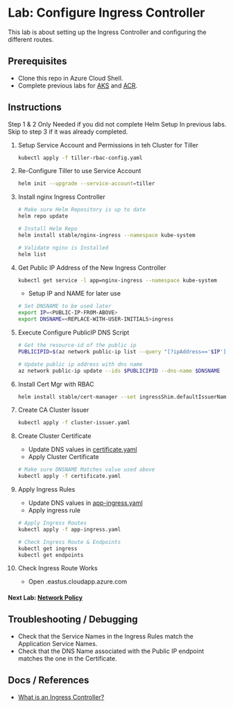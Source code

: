 # Lab: Configure Ingress Controller

This lab is about setting up the Ingress Controller and configuring the different routes.

## Prerequisites

* Clone this repo in Azure Cloud Shell.
* Complete previous labs for [AKS](../../create-aks-cluster/README.md) and [ACR](../../build-application/README.md).

## Instructions
Step 1 & 2 Only Needed if you did not complete Helm Setup In previous labs. Skip to step 3 if it was already completed.

1. Setup Service Account and Permissions in teh Cluster for Tiller

    ```bash
    kubectl apply -f tiller-rbac-config.yaml
    ```

2. Re-Configure Tiller to use Service Account

    ```bash
    helm init --upgrade --service-account=tiller
    ```

3. Install nginx Ingress Controller

    ```bash
    # Make sure Helm Repository is up to date
    helm repo update

    # Install Helm Repo
    helm install stable/nginx-ingress --namespace kube-system

    # Validate nginx is Installed
    helm list
    ```

4. Get Public IP Address of the New Ingress Controller
    
    ```bash
    kubectl get service -l app=nginx-ingress --namespace kube-system
    ```

    * Setup IP and NAME for later use
    ```bash
    # Set DNSNAME to be used later
    export IP=<PUBLIC-IP-FROM-ABOVE>
    export DNSNAME=<REPLACE-WITH-USER-INITIALS>ingress
    ```

5. Execute Configure PublicIP DNS Script

    ```bash
    # Get the resource-id of the public ip
    PUBLICIPID=$(az network public-ip list --query "[?ipAddress=='$IP'].[id]" --output tsv)

    # Update public ip address with dns name
    az network public-ip update --ids $PUBLICIPID --dns-name $DNSNAME
    ```

6. Install Cert Mgr with RBAC

    ```bash
    helm install stable/cert-manager --set ingressShim.defaultIssuerName=letsencrypt-prod --set IngressShim.defaultIssuerKind=ClusterIssuer
    ```

7. Create CA Cluster Issuer

    ```bash
    kubectl apply -f cluster-issuer.yaml
    ```

8. Create Cluster Certificate
    * Update DNS values in [certificate.yaml](./certificate.yaml)
    * Apply Cluster Certificate

    ```bash
    # Make sure DNSNAME Matches value used above
    kubectl apply -f certificate.yaml
    ```

9. Apply Ingress Rules
    * Update DNS values in [app-ingress.yaml](./app-ingress.yaml)
    * Apply ingress rule

    ```bash
    # Apply Ingress Routes
    kubectl apply -f app-ingress.yaml

    # Check Ingress Route & Endpoints
    kubectl get ingress
    kubectl get endpoints
    ```
10. Check Ingress Route Works
    * Open <DNS-NAME>.eastus.cloudapp.azure.com

#### Next Lab: [Network Policy](../network-policy/README.md)

## Troubleshooting / Debugging

* Check that the Service Names in the Ingress Rules match the Application Service Names.
* Check that the DNS Name associated with the Public IP endpoint matches the one in the Certificate.

## Docs / References

* [What is an Ingress Controller?](https://kubernetes.io/docs/concepts/services-networking/ingress/)
